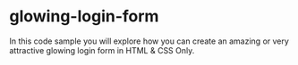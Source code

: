 # glowing-login-form
In this code sample you will explore how you can create an amazing or very attractive glowing login form in HTML &amp; CSS Only.
